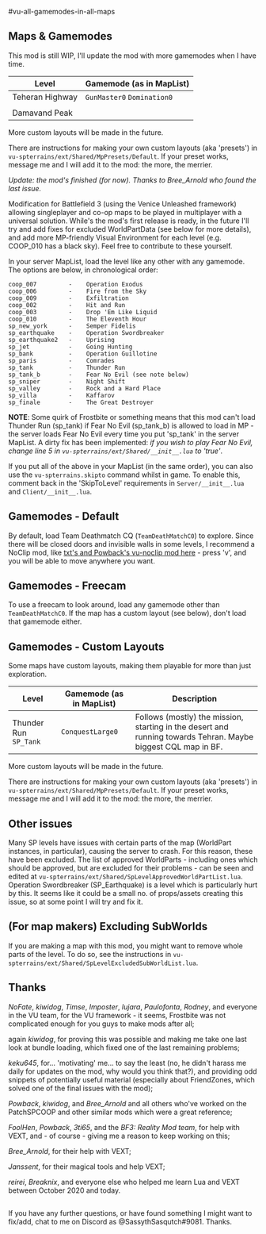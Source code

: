 #vu-all-gamemodes-in-all-maps

## Maps & Gamemodes

This mod is still WIP, I'll update the mod with more gamemodes when I have time.


| Level                      | Gamemode (as in MapList)              |
| -------------------------- | ------------------------              |
| Teheran Highway	         | `GunMaster0` `Domination0`            |
|                            |             |  
| Damavand Peak	             |                           
                         

More custom layouts will be made in the future.

There are instructions for making your own custom layouts (aka 'presets') in `vu-spterrains/ext/Shared/MpPresets/Default`. If your preset works, message me and I will add it to the mod: the more, the merrier.

*Update: the mod's finished (for now). Thanks to Bree_Arnold who found the last issue.*

Modification for Battlefield 3 (using the Venice Unleashed framework) allowing singleplayer and co-op maps to be played in multiplayer with a universal solution. While's the mod's first release is ready, in the future I'll try and add fixes for excluded WorldPartData (see below for more details), and add more MP-friendly Visual Environment for each level (e.g. COOP_010 has a black sky). Feel free to contribute to these yourself.

In your server MapList, load the level like any other with any gamemode. The options are below, in chronological order:

```
coop_007         -    Operation Exodus
coop_006         -    Fire from the Sky
coop_009         -    Exfiltration
coop_002         -    Hit and Run
coop_003         -    Drop 'Em Like Liquid
coop_010         -    The Eleventh Hour
sp_new_york      -    Semper Fidelis
sp_earthquake    -    Operation Swordbreaker
sp_earthquake2   -    Uprising
sp_jet           -    Going Hunting
sp_bank          -    Operation Guillotine
sp_paris         -    Comrades
sp_tank          -    Thunder Run
sp_tank_b        -    Fear No Evil (see note below)
sp_sniper        -    Night Shift
sp_valley        -    Rock and a Hard Place
sp_villa         -    Kaffarov
sp_finale        -    The Great Destroyer
```

**NOTE**: Some quirk of Frostbite or something means that this mod can't load Thunder Run (sp_tank) if Fear No Evil (sp_tank_b) is allowed to load in MP - the server loads Fear No Evil every time you put 'sp_tank' in the server MapList. A dirty fix has been implemented: *if you wish to play Fear No Evil, change line 5 in `vu-spterrains/ext/Shared/__init__.lua` to 'true'*.

If you put all of the above in your MapList (in the same order), you can also use the `vu-spterrains.skipto` command whilst in game. To enable this, comment back in the 'SkipToLevel' requirements in `Server/__init__.lua` and `Client/__init__.lua`.

## Gamemodes - Default

By default, load Team Deathmatch CQ (`TeamDeathMatchC0`) to explore. Since there will be closed doors and invisible walls in some levels, I recommend a NoClip mod, like [txt's and Powback's vu-noclip mod here](https://github.com/romunro/VU-Noclip) - press 'v', and you will be able to move anywhere you want.

## Gamemodes - Freecam

To use a freecam to look around, load any gamemode other than `TeamDeathMatchC0`. If the map has a custom layout (see below), don't load that gamemode either.

## Gamemodes - Custom Layouts

Some maps have custom layouts, making them playable for more than just exploration.

| Level                      | Gamemode (as in MapList) | Description                                                                                                          |
| -------------------------- | ------------------------ | -------------------------------------------------------------------------------------------------------------------- |
| Thunder Run `SP_Tank`      | `ConquestLarge0`         | Follows (mostly) the mission, starting in the desert and running towards Tehran. Maybe biggest CQL map in BF.        |

More custom layouts will be made in the future.

There are instructions for making your own custom layouts (aka 'presets') in `vu-spterrains/ext/Shared/MpPresets/Default`. If your preset works, message me and I will add it to the mod: the more, the merrier.

## Other issues

Many SP levels have issues with certain parts of the map (WorldPart instances, in particular), causing the server to crash. For this reason, these have been excluded. The list of approved WorldParts - including ones which should be approved, but are excluded for their problems - can be seen and edited at `vu-spterrains/ext/Shared/SpLevelApprovedWorldPartList.lua`. Operation Swordbreaker (SP_Earthquake) is a level which is particularly hurt by this. It seems like it could be a small no. of props/assets creating this issue, so at some point I will try and fix it.

## (For map makers) Excluding SubWorlds

If you are making a map with this mod, you might want to remove whole parts of the level. To do so, see the instructions in `vu-spterrains/ext/Shared/SpLevelExcludedSubWorldList.lua`.

## Thanks

*NoFate*, *kiwidog*, *Timse*, *Imposter*, *lujara*, *Paulofonta*, *Rodney*, and everyone in the VU team, for the VU framework - it seems, Frostbite was not complicated enough for you guys to make mods after all;

again *kiwidog*, for proving this was possible and making me take one last look at bundle loading, which fixed one of the last remaining problems;

*keku645*, for... 'motivating' me... to say the least (no, he didn't harass me daily for updates on the mod, why would you think that?), and providing odd snippets of potentially useful material (especially about FriendZones, which solved one of the final issues with the mod);

*Powback*, *kiwidog*, and *Bree_Arnold* and all others who've worked on the PatchSPCOOP and other similar mods which were a great reference;

*FoolHen*, *Powback*, *3ti65*, and the *BF3: Reality Mod team*, for help with VEXT, and - of course - giving me a reason to keep working on this;

*Bree_Arnold*, for their help with VEXT;

*Janssent*, for their magical tools and help VEXT;

*reirei*, *Breaknix*, and everyone else who helped me learn Lua and VEXT between October 2020 and today.

##

If you have any further questions, or have found something I might want to fix/add, chat to me on Discord as @SassythSasqutch#9081. Thanks.
